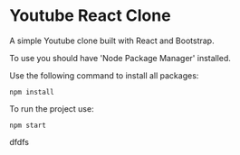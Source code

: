 # Youtube React Clone

A simple Youtube clone built with React and Bootstrap.

To use you should have 'Node Package Manager' installed.

Use the following command to install all packages: 
```
npm install
```

To run the project use: 
```
npm start
```

dfdfs